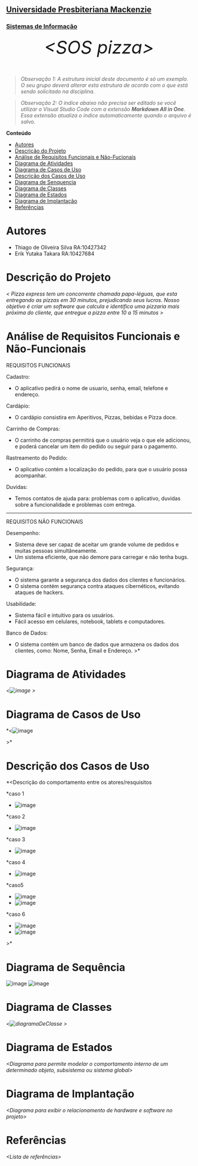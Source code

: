 <h2><a href= "https://www.mackenzie.br">Universidade Presbiteriana Mackenzie</a></h2>
<h3><a href= "https://www.mackenzie.br/graduacao/sao-paulo-higienopolis/sistemas-de-informacao">Sistemas de Informação</a></h3>


<font size="+12"><center>
*&lt;SOS pizza&gt;*
</center></font>

>*Observação 1: A estrutura inicial deste documento é só um exemplo. O seu grupo deverá alterar esta estrutura de acordo com o que está sendo solicitado na disciplina.*

>*Observação 2: O índice abaixo não precisa ser editado se você utilizar o Visual Studio Code com a extensão **Markdown All in One**. Essa extensão atualiza o índice automaticamente quando o arquivo é salvo.*

**Conteúdo**

- [Autores](#nome-alunos)
- [Descrição do Projeto](#introdução-do-projeto)
- [Análise de Requisitos Funcionais e Não-Fucionais](#descrição-dos-requisitos)
- [Diagrama de Atividades](#diagrama-de-atividades) 
- [Diagrama de Casos de Uso](#diagrama-de-comportamento-atores)
- [Descrição dos Casos de Uso](#descrição-das-funcões)
- [Diagrama de Senquencia](#diagrama-de-ordem-interações)
- [Diagrama de Classes](#diagrama-orientado-objetos)
- [Diagrama de Estados](#diagrama-estrutura-componente)
- [Diagrama de Implantação](#diagrama-de-hardware-software)
- [Referências](#referências)


# Autores

* Thiago de Oliveira Silva RA:10427342
* Erik Yutaka Takara RA:10427684


# Descrição do Projeto

*&lt; Pizza express tem um concorrente chamada papa-léguas, que esta entregando as pizzas em 30 minutos, prejudicando seus lucros.
Nosso objetivo é criar um software que calcula e identifica uma pizzaria mais próxima do cliente, que entregue a pizza entre 10 a 15 minutos &gt;*

# Análise de Requisitos Funcionais e Não-Funcionais

REQUISITOS FUNCIONAIS

Cadastro:
- O aplicativo pedirá o nome de usuario, senha, email, telefone e endereço.


Cardápio:
- O cardápio consistira em Aperitivos, Pizzas, bebidas e Pizza doce.


Carrinho de Compras:
- O carrinho de compras permitirá que o usuário veja o que ele adicionou, e poderá cancelar um item do pedido ou seguir para o pagamento.


Rastreamento do Pedido:
- O aplicativo contém a localização do pedido, para que o usuário possa acompanhar.


Duvidas:
- Temos contatos de ajuda para: problemas com o aplicativo, duvidas sobre a funcionalidade e problemas com entrega.


_____________________________________________________________________________________________________________________________________________________________

REQUISITOS NÃO FUNCIONAIS

Desempenho:
- Sistema deve ser capaz de aceitar um grande volume de pedidos e muitas pessoas simultâneamente.
- Um sistema eficiente, que não demore para carregar e não tenha bugs.


Segurança:
- O sistema garante a segurança dos dados dos clientes e funcionários.
- O sistema contém segurança contra ataques cibernéticos, evitando ataques de hackers.


Usabilidade:
- Sistema fácil e intuitivo para os usuários.
- Fácil acesso em celulares, notebook, tablets e computadores.


Banco de Dados:
- O sistema contém um banco de dados que armazena os dados dos clientes, como: Nome, Senha, Email e Endereço.
&gt;*

# Diagrama de Atividades

*&lt;![image](https://github.com/etsoftwr/UML-Classroom-FCI/assets/162384432/917ad3dc-deae-4a7b-b3b1-f6ebaa1d98fc)
&gt;*

# Diagrama de Casos de Uso

*&lt;![image](https://github.com/etsoftwr/UML-Classroom-FCI/assets/162384432/005e7f25-6731-4602-8f9c-d67679b1362e)

&gt;*

# Descrição dos Casos de Uso

*&lt;Descrição do comportamento entre os atores/resquisitos

*caso 1
- ![image](https://github.com/etsoftwr/UML-Classroom-FCI/assets/162384432/ae37d83a-b112-491c-a576-ab33cb16f84a)

*caso 2
- ![image](https://github.com/etsoftwr/UML-Classroom-FCI/assets/162384432/8b54e396-5f67-493a-ba11-95970fbcc076)

*caso 3
- ![image](https://github.com/etsoftwr/UML-Classroom-FCI/assets/162384432/09b2b27f-4ef5-4fd3-a893-159513e839b0)

*caso 4
- ![image](https://github.com/etsoftwr/UML-Classroom-FCI/assets/162384432/8c9c6631-75da-4081-99d3-94dd42be52a4)

*caso5
- ![image](https://github.com/etsoftwr/UML-Classroom-FCI/assets/162384432/24e9284b-58da-4154-a584-e842fc2be437)
- ![image](https://github.com/etsoftwr/UML-Classroom-FCI/assets/162384432/9b79b738-cd57-40ae-90ad-cdee501c487e)



*caso 6
- ![image](https://github.com/etsoftwr/UML-Classroom-FCI/assets/162384432/e59ed693-f4fe-415a-9867-6e1115c132a4)
- ![image](https://github.com/etsoftwr/UML-Classroom-FCI/assets/162384432/f49d28ff-d92e-4e6f-aaaa-989d788b2160)




&gt;*

# Diagrama de Sequência

![image](https://github.com/etsoftwr/UML-Classroom-FCI/assets/162384432/106ca179-27b6-49e6-95c5-a275fb53efd3)
![image](https://github.com/etsoftwr/UML-Classroom-FCI/assets/162384432/35a64ec9-407e-4d1a-942c-70e2f23e51c0)



# Diagrama de Classes

*&lt;![diagramaDeClasse](https://github.com/etsoftwr/UML-Classroom-FCI/assets/162384432/01c6138f-3bc4-49af-887e-cc3fe72d2686)
&gt;*

# Diagrama de Estados

*&lt;Diagrama para permite modelar o comportamento interno de um determinado objeto, subsistema ou sistema global&gt;*

# Diagrama de Implantação

*&lt;Diagrama para exibir o relacionamento de hardware e software no projeto&gt;*

# Referências

*&lt;Lista de referências&gt;*
